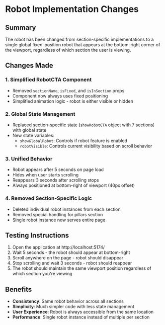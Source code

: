 # Robot Implementation Changes

## Summary
The robot has been changed from section-specific implementations to a single global fixed-position robot that appears at the bottom-right corner of the viewport, regardless of which section the user is viewing.

## Changes Made

### 1. Simplified RobotCTA Component
- Removed `sectionName`, `isFixed`, and `isInSection` props
- Component now always uses fixed positioning
- Simplified animation logic - robot is either visible or hidden

### 2. Global State Management
- Replaced section-specific state (`showRobotCTA` object with 7 sections) with global state
- New state variables:
  - `showGlobalRobot`: Controls if robot feature is enabled
  - `robotVisible`: Controls current visibility based on scroll behavior

### 3. Unified Behavior
- Robot appears after 5 seconds on page load
- Hides when user starts scrolling
- Reappears 3 seconds after scrolling stops
- Always positioned at bottom-right of viewport (40px offset)

### 4. Removed Section-Specific Logic
- Deleted individual robot instances from each section
- Removed special handling for pillars section
- Single robot instance now serves entire page

## Testing Instructions

1. Open the application at http://localhost:5174/
2. Wait 5 seconds - the robot should appear at bottom-right
3. Scroll anywhere on the page - robot should disappear
4. Stop scrolling and wait 3 seconds - robot should reappear
5. The robot should maintain the same viewport position regardless of which section you're viewing

## Benefits

- **Consistency**: Same robot behavior across all sections
- **Simplicity**: Much simpler code with less state management
- **User Experience**: Robot is always accessible from the same location
- **Performance**: Single robot instance instead of multiple per section